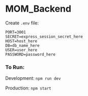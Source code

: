 # MOM_Backend

Create `.env` file:
```
PORT=3001
SECRET=express_session_secret_here
HOST=host_here
DB=db_name_here
USER=user_here
PASSWORD=password_here 
```


### To Run:

Development: `npm run dev`

Production: `npm start`
